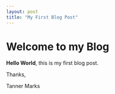 ```yaml
---
layout: post
title: "My First Blog Post"
---
```



# Welcome to my Blog

**Hello World**, this is my first blog post.

Thanks, 

Tanner Marks
